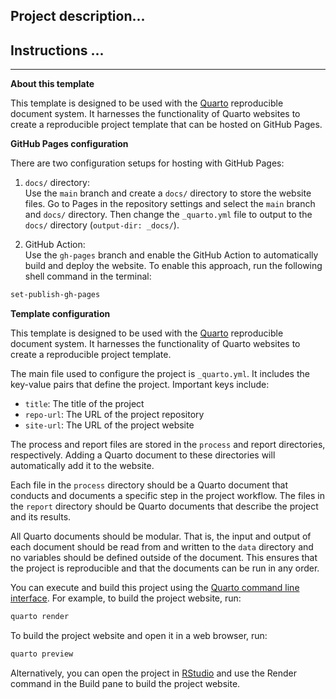 ## Project description...


## Instructions ...


---------

**About this template**

This template is designed to be used with the [Quarto](https://quarto.org) reproducible document system. It harnesses the functionality of Quarto websites to create a reproducible project template that can be hosted on GitHub Pages.

**GitHub Pages configuration**

There are two configuration setups for hosting with GitHub Pages:

1. `docs/` directory:\
Use the `main` branch and create a `docs/` directory to store the website files. Go to Pages in the repository settings and select the `main` branch and `docs/` directory. Then change the `_quarto.yml` file to output to the `docs/` directory (`output-dir: _docs/`).

2. GitHub Action:\
Use the `gh-pages` branch and enable the GitHub Action to automatically build and deploy the website. To enable this approach, run the following shell command in the terminal:

```bash
set-publish-gh-pages
```

**Template configuration**

This template is designed to be used with the [Quarto](https://quarto.org) reproducible document system. It harnesses the functionality of Quarto websites to create a reproducible project template.

The main file used to configure the project is `_quarto.yml`. It includes the key-value pairs that define the project. Important keys include:

- `title`: The title of the project
- `repo-url`: The URL of the project repository
- `site-url`: The URL of the project website

The process and report files are stored in the `process` and report directories, respectively. Adding a Quarto document to these directories will automatically add it to the website.

Each file in the `process` directory should be a Quarto document that conducts and documents a specific step in the project workflow. The files in the `report` directory should be Quarto documents that describe the project and its results.

All Quarto documents should be modular. That is, the input and output of each document should be read from and written to the `data` directory and no variables should be defined outside of the document. This ensures that the project is reproducible and that the documents can be run in any order.

You can execute and build this project using the [Quarto command line interface](https://quarto.org/docs/cmd.html). For example, to build the project website, run:

```bash
quarto render
```

To build the project website and open it in a web browser, run:

```bash
quarto preview
```

Alternatively, you can open the project in [RStudio](https://rstudio.com) and use the Render command in the Build pane to build the project website.
